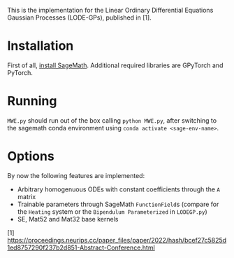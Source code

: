 This is the implementation for the Linear Ordinary Differential Equations Gaussian Processes (LODE-GPs), published in [1].

# Installation

First of all, [install SageMath](https://doc.sagemath.org/html/en/installation/index.html).
Additional required libraries are GPyTorch and PyTorch.

# Running
`MWE.py` should run out of the box calling `python MWE.py`, after switching to the sagemath conda environment using `conda activate <sage-env-name>`.

# Options
By now the following features are implemented:
- Arbitrary homogenuous ODEs with constant coefficients through the `A` matrix
- Trainable parameters through SageMath `FunctionField`s (compare for the `Heating` system or the `Bipendulum Parameterized` in `LODEGP.py`)
- SE, Mat52 and Mat32 base kernels

[1] https://proceedings.neurips.cc/paper_files/paper/2022/hash/bcef27c5825d1ed8757290f237b2d851-Abstract-Conference.html 